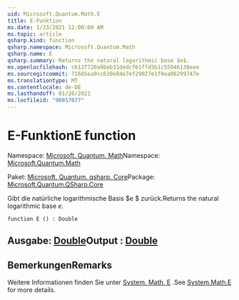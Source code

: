 ```yaml
---
uid: Microsoft.Quantum.Math.E
title: E-Funktion
ms.date: 1/23/2021 12:00:00 AM
ms.topic: article
qsharp.kind: function
qsharp.namespace: Microsoft.Quantum.Math
qsharp.name: E
qsharp.summary: Returns the natural logarithmic base $e$.
ms.openlocfilehash: c6127720a9beb31dedcf61ffd5b1c55946138eee
ms.sourcegitcommit: 71605ea9cc630e84e7ef29027e1f0ea06299747e
ms.translationtype: MT
ms.contentlocale: de-DE
ms.lasthandoff: 01/26/2021
ms.locfileid: "98857077"
---
```

# <a name="e-function"></a><span data-ttu-id="d9d44-102">E-Funktion</span><span class="sxs-lookup"><span data-stu-id="d9d44-102">E function</span></span>

<span data-ttu-id="d9d44-103">Namespace: [Microsoft. Quantum. Math](xref:Microsoft.Quantum.Math)</span><span class="sxs-lookup"><span data-stu-id="d9d44-103">Namespace: [Microsoft.Quantum.Math](xref:Microsoft.Quantum.Math)</span></span>

<span data-ttu-id="d9d44-104">Paket: [Microsoft. Quantum. qsharp. Core](https://nuget.org/packages/Microsoft.Quantum.QSharp.Core)</span><span class="sxs-lookup"><span data-stu-id="d9d44-104">Package: [Microsoft.Quantum.QSharp.Core](https://nuget.org/packages/Microsoft.Quantum.QSharp.Core)</span></span>


<span data-ttu-id="d9d44-105">Gibt die natürliche logarithmische Basis $e $ zurück.</span><span class="sxs-lookup"><span data-stu-id="d9d44-105">Returns the natural logarithmic base $e$.</span></span>

```qsharp
function E () : Double
```


## <a name="output--double"></a><span data-ttu-id="d9d44-106">Ausgabe: [Double](xref:microsoft.quantum.lang-ref.double)</span><span class="sxs-lookup"><span data-stu-id="d9d44-106">Output : [Double](xref:microsoft.quantum.lang-ref.double)</span></span>



## <a name="remarks"></a><span data-ttu-id="d9d44-107">Bemerkungen</span><span class="sxs-lookup"><span data-stu-id="d9d44-107">Remarks</span></span>

<span data-ttu-id="d9d44-108">Weitere Informationen finden Sie unter [System. Math. E](https://docs.microsoft.com/dotnet/api/system.math.e) .</span><span class="sxs-lookup"><span data-stu-id="d9d44-108">See [System.Math.E](https://docs.microsoft.com/dotnet/api/system.math.e) for more details.</span></span>